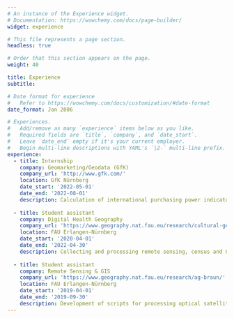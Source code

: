 ```yaml
---
# An instance of the Experience widget.
# Documentation: https://wowchemy.com/docs/page-builder/
widget: experience

# This file represents a page section.
headless: true

# Order that this section appears on the page.
weight: 40

title: Experience
subtitle:

# Date format for experience
#   Refer to https://wowchemy.com/docs/customization/#date-format
date_format: Jan 2006

# Experiences.
#   Add/remove as many `experience` items below as you like.
#   Required fields are `title`, `company`, and `date_start`.
#   Leave `date_end` empty if it's your current employer.
#   Begin multi-line descriptions with YAML's `|2-` multi-line prefix.
experience:
  - title: Internship
    company: Geomarketing/Geodata (GfK)
    company_url: 'http://www.gfk.com/'
    location: GfK Nürnberg
    date_start: '2022-05-01'
    date_end: '2022-08-01'
    description: Calculation of international purchasing power indicators - Data Research - Data Warehouse - R Package Maintenance - Creating reports in Shiny & Leaflet
    
  - title: Student assistant
    company: Digital Health Geography
    company_url: 'https://www.geography.nat.fau.eu/research/cultural-geography/wg-digital-health/'
    location: FAU Erlangen-Nürnberg
    date_start: '2020-04-01'
    date_end: '2022-04-30'
    description: Collecting and processing remote sensing, census and OSM data. Developing algorithms and software in C++ and R. Statistical modelling in the COVID-19, PURE SPACE and GEM projects, as well as contributing to scientific publications.
        
  - title: Student assistant
    company: Remote Sensing & GIS
    company_url: 'https://www.geography.nat.fau.eu/research/ag-braun/'
    location: FAU Erlangen-Nürnberg
    date_start: '2019-04-01'
    date_end: '2019-09-30'
    description: Development of scripts for processing optical satellite images and TanDEM-X data in R and Shell, in the context of glaciology. Georeferencing of glacier outlines in QGIS.
---
```

